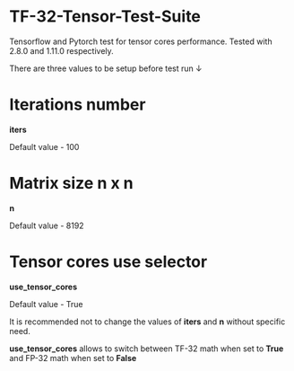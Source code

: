 # TF-32-Tensor-Test-Suite
Tensorflow and Pytorch test for tensor cores performance. Tested with 2.8.0 and 1.11.0 respectively.

There are three values to be setup before test run ↓

# Iterations number
**iters**

Default value - 100

# Matrix size n x n
**n**

Default value - 8192

# Tensor cores use selector 
**use_tensor_cores**

Default value - True

It is recommended not to change the values of **iters** and **n** without specific need.

**use_tensor_cores** allows to switch between TF-32 math when set to **True** and FP-32 math when set to **False**
